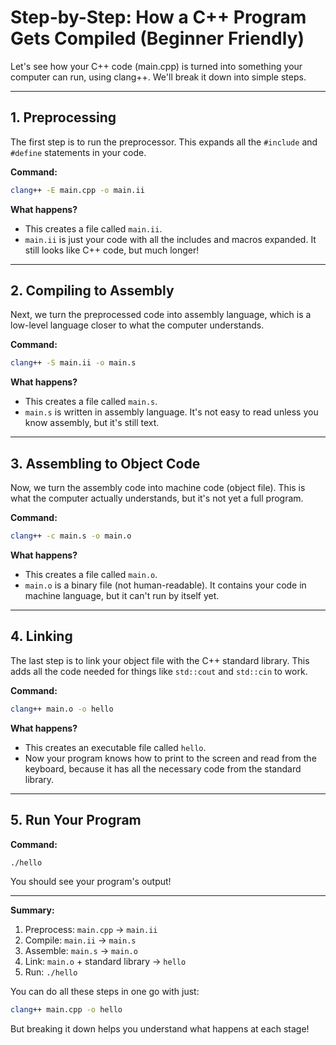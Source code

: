 
# Step-by-Step: How a C++ Program Gets Compiled (Beginner Friendly)

Let's see how your C++ code (main.cpp) is turned into something your computer can run, using clang++. We'll break it down into simple steps.

---

## 1. Preprocessing

The first step is to run the preprocessor. This expands all the `#include` and `#define` statements in your code.

**Command:**
```bash
clang++ -E main.cpp -o main.ii
```
**What happens?**
- This creates a file called `main.ii`.
- `main.ii` is just your code with all the includes and macros expanded. It still looks like C++ code, but much longer!

---

## 2. Compiling to Assembly

Next, we turn the preprocessed code into assembly language, which is a low-level language closer to what the computer understands.

**Command:**
```bash
clang++ -S main.ii -o main.s
```
**What happens?**
- This creates a file called `main.s`.
- `main.s` is written in assembly language. It's not easy to read unless you know assembly, but it's still text.

---

## 3. Assembling to Object Code

Now, we turn the assembly code into machine code (object file). This is what the computer actually understands, but it's not yet a full program.

**Command:**
```bash
clang++ -c main.s -o main.o
```
**What happens?**
- This creates a file called `main.o`.
- `main.o` is a binary file (not human-readable). It contains your code in machine language, but it can't run by itself yet.

---

## 4. Linking

The last step is to link your object file with the C++ standard library. This adds all the code needed for things like `std::cout` and `std::cin` to work.

**Command:**
```bash
clang++ main.o -o hello
```
**What happens?**
- This creates an executable file called `hello`.
- Now your program knows how to print to the screen and read from the keyboard, because it has all the necessary code from the standard library.

---

## 5. Run Your Program

**Command:**
```bash
./hello
```
You should see your program's output!

---

**Summary:**
1. Preprocess: `main.cpp` → `main.ii`
2. Compile: `main.ii` → `main.s`
3. Assemble: `main.s` → `main.o`
4. Link: `main.o` + standard library → `hello`
5. Run: `./hello`

You can do all these steps in one go with just:
```bash
clang++ main.cpp -o hello
```
But breaking it down helps you understand what happens at each stage!